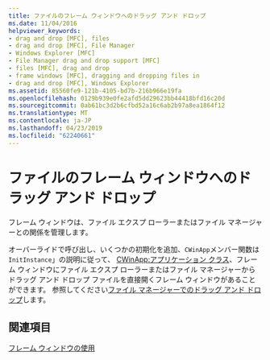 ```yaml
---
title: ファイルのフレーム ウィンドウへのドラッグ アンド ドロップ
ms.date: 11/04/2016
helpviewer_keywords:
- drag and drop [MFC], files
- drag and drop [MFC], File Manager
- Windows Explorer [MFC]
- File Manager drag and drop support [MFC]
- files [MFC], drag and drop
- frame windows [MFC], dragging and dropping files in
- drag and drop [MFC], Windows Explorer
ms.assetid: 85560fe9-121b-4105-bd7b-216b966e19fa
ms.openlocfilehash: 0129b939e0fe2afd5dd29623bb44418bfd16c20d
ms.sourcegitcommit: 0ab61bc3d2b6cfbd52a16c6ab2b97a8ea1864f12
ms.translationtype: MT
ms.contentlocale: ja-JP
ms.lasthandoff: 04/23/2019
ms.locfileid: "62240661"
---
```

# <a name="dragging-and-dropping-files-in-a-frame-window"></a>ファイルのフレーム ウィンドウへのドラッグ アンド ドロップ

フレーム ウィンドウは、ファイル エクスプ ローラーまたはファイル マネージャーとの関係を管理します。

オーバーライドで呼び出し、いくつかの初期化を追加、`CWinApp`メンバー関数は`InitInstance`」の説明に従って、 [CWinApp:アプリケーション クラス](../mfc/cwinapp-the-application-class.md)、フレーム ウィンドウにファイル エクスプ ローラーまたはファイル マネージャーからドラッグ アンド ドロップ ファイルを直接開くフレーム ウィンドウがあることができます。 参照してください[ファイル マネージャーでのドラッグ アンド ドロップ](../mfc/special-cwinapp-services.md)します。

## <a name="see-also"></a>関連項目

[フレーム ウィンドウの使用](../mfc/using-frame-windows.md)
